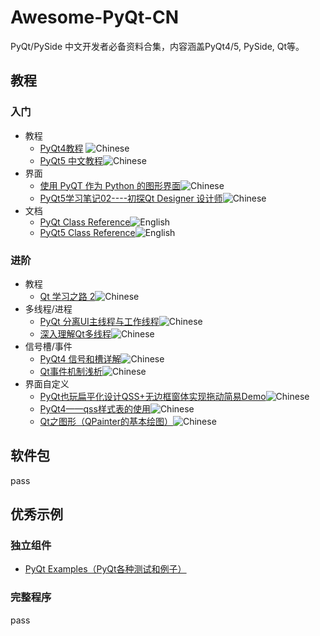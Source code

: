 # Awesome-PyQt-CN

PyQt/PySide 中文开发者必备资料合集，内容涵盖PyQt4/5, PySide, Qt等。

## 教程

### 入门

+ 教程
  + [PyQt4教程](http://www.qaulau.com/books/PyQt4_Tutorial/index.html) ![Chinese][Chinese Icon]
  + [PyQt5 中文教程](https://www.gitbook.com/book/maicss/pyqt5/details)![Chinese][Chinese Icon]
+ 界面
  + [使用 PyQT 作为 Python 的图形界面](http://hutaow.com/blog/2013/12/16/using-pyqt-as-graphical-interface-for-python/)![Chinese][Chinese Icon]
  + [PyQt5学习笔记02----初探Qt Designer 设计师](http://blog.csdn.net/a359680405/article/details/45098695)![Chinese][Chinese Icon]
+ 文档
  + [PyQt Class Reference](http://pyqt.sourceforge.net/Docs/PyQt4/classes.html)![English][English Icon]
  + [PyQt5 Class Reference](http://pyqt.sourceforge.net/Docs/PyQt5/class_reference.html)![English][English Icon]

### 进阶

+ 教程
  + [Qt 学习之路 2](https://www.devbean.net/category/qt-study-road-2/)![Chinese][Chinese Icon]
+ 多线程/进程
  + [PyQt 分离UI主线程与工作线程](http://blog.csdn.net/Mr_Zing/article/details/46945011)![Chinese][Chinese Icon]
  + [深入理解Qt多线程](http://blog.csdn.net/silangquan/article/details/17199169)![Chinese][Chinese Icon]
+ 信号槽/事件
  + [PyQt4 信号和槽详解](https://www.linuxzen.com/pyqt4-xin-hao-he-cao-xiang-jie.html)![Chinese][Chinese Icon]
  + [Qt事件机制浅析](http://qimo601.iteye.com/blog/1407911)![Chinese][Chinese Icon]
+ 界面自定义
  + [PyQt也玩扁平化设计QSS+无边框窗体实现拖动简易Demo](http://www.oschina.net/code/snippet_861229_37231)![Chinese][Chinese Icon]
  + [PyQt4——qss样式表的使用](http://bangz.me/archives/pyqt4-design-beautiful-ui-with-qss-stylesheet.html)![Chinese][Chinese Icon]
  + [Qt之图形（QPainter的基本绘图）](http://blog.csdn.net/liang19890820/article/details/51154216)![Chinese][Chinese Icon]

## 软件包

pass

## 优秀示例

### 独立组件

+ [PyQt Examples（PyQt各种测试和例子）](https://github.com/892768447/PyQt)

### 完整程序

pass

[Chinese Icon]: https://cdn.rawgit.com/chroming/awesome-pyqt-cn/b62e2f4a/media/chinese.svg
[English Icon]: https://raw.githubusercontent.com/chroming/awesome-pyqt-cn/master/media/english.svg